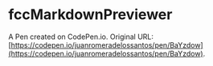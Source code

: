 # fccMarkdownPreviewer

A Pen created on CodePen.io. Original URL: [https://codepen.io/juanromeradelossantos/pen/BaYzdow](https://codepen.io/juanromeradelossantos/pen/BaYzdow).

